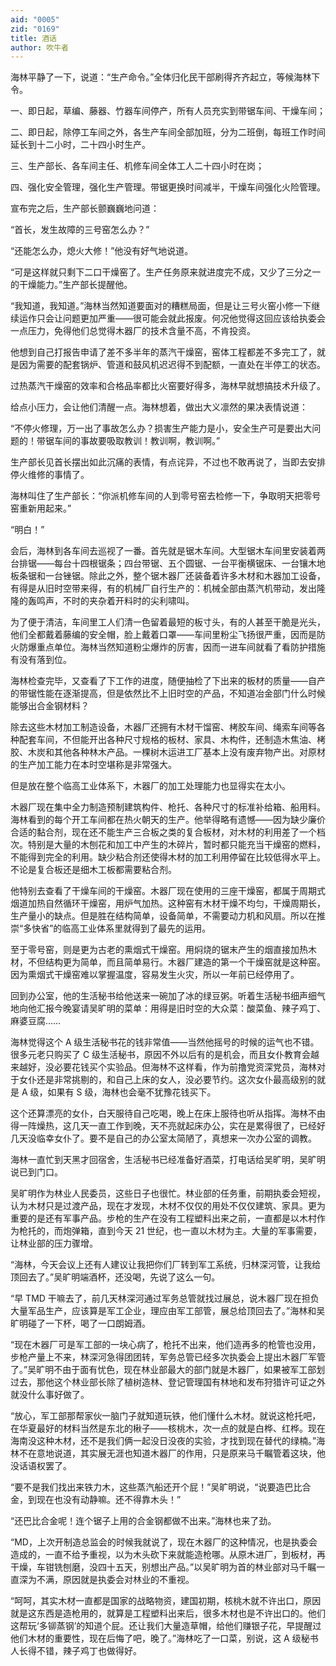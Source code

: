 ```yaml
---
aid: "0005"
zid: "0169"
title: 酒话
author: 吹牛者
---
```


海林平静了一下，说道：“生产命令。”全体归化民干部刷得齐齐起立，等候海林下令。

一、即日起，草编、藤器、竹器车间停产，所有人员充实到带锯车间、干燥车间；

二、即日起，除停工车间之外，各生产车间全部加班，分为二班倒，每班工作时间延长到十二小时，二十四小时生产。

三、生产部长、各车间主任、机修车间全体工人二十四小时在岗；

四、强化安全管理，强化生产管理。带锯更换时间减半，干燥车间强化火险管理。

宣布完之后，生产部长颤巍巍地问道：

“首长，发生故障的三号窑怎么办？”

“还能怎么办，熄火大修！”他没有好气地说道。

“可是这样就只剩下二口干燥窑了。生产任务原来就进度完不成，又少了三分之一的干燥能力。”生产部长提醒他。

“我知道，我知道。”海林当然知道要面对的糟糕局面，但是让三号火窑小修一下继续运作只会让问题更加严重——很可能会就此报废。何况他觉得这回应该给执委会一点压力，免得他们总觉得木器厂的技术含量不高，不肯投资。

他想到自己打报告申请了差不多半年的蒸汽干燥窑，窑体工程都差不多完工了，就是因为需要的配套锅炉、管道和鼓风机迟迟得不到配额，一直处在半停工的状态。

过热蒸汽干燥窑的效率和合格品率都比火窑要好得多，海林早就想搞技术升级了。

给点小压力，会让他们清醒一点。海林想着，做出大义凛然的果决表情说道：

“不停火修理，万一出了事故怎么办？损害生产能力是小，安全生产可是要出大问题的！带锯车间的事故要吸取教训！教训啊，教训啊。”

生产部长见首长摆出如此沉痛的表情，有点诧异，不过也不敢再说了，当即去安排停火维修的事情了。

海林叫住了生产部长：“你派机修车间的人到零号窑去检修一下，争取明天把零号窑重新用起来。”

“明白！”

会后，海林到各车间去巡视了一番。首先就是锯木车间。大型锯木车间里安装着两台排锯——每台十四根锯条；四台带锯、五个圆锯、一台平衡横锯床、一台镶木地板条锯和一台锉锯。除此之外，整个锯木器厂还装备着许多木材和木器加工设备，有得是从旧时空带来得，有的机械厂自行生产的：机械全部由蒸汽机带动，发出隆隆的轰鸣声，不时的夹杂着开料时的尖利啸叫。

为了便于清洁，车间里工人们清一色留着最短的板寸头，有的人甚至干脆是光头，他们全都戴着藤编的安全帽，脸上戴着口罩——车间里粉尘飞扬很严重，因而是防火防爆重点单位。海林当然知道粉尘爆炸的厉害，因而一进车间就看了看防护措施有没有落到位。

海林检查完毕，又查看了下工作的进度，随便抽检了下出来的板材的质量——自产的带锯性能在逐渐提高，但是依然比不上旧时空的产品，不知道冶金部门什么时候能够出合金钢材料？

除去这些木材加工制造设备，木器厂还拥有木材干馏窑、栲胶车间、绳索车间等各种配套车间，不但能开出各种尺寸规格的板材、家具、木构件，还制造木焦油、栲胶、木炭和其他各种林木产品。一棵树木运进工厂基本上没有废弃物产出。对原材的生产加工能力在本时空堪称是非常强大。

但是放在整个临高工业体系下，木器厂的加工处理能力也显得实在太小。

木器厂现在集中全力制造预制建筑构件、枪托、各种尺寸的标准补给箱、船用料。海林看到的每个开工车间都在热火朝天的生产。他举得略有遗憾——因为缺少廉价合适的黏合剂，现在还不能生产三合板之类的复合板材，对木材的利用差了一个档次。特别是大量的木刨花和加工中产生的木碎片，暂时都只能充当干燥窑的燃料，不能得到完全的利用。缺少粘合剂还使得木材的加工利用停留在比较低得水平上。不论是复合板还是细木工板都需要粘合剂。

他特别去查看了干燥车间的干燥窑。木器厂现在使用的三座干燥窑，都属于周期式烟道加热自然循环干燥窑，用炉气加热。这种窑有木材干燥不均匀，干燥周期长，生产量小的缺点。但是胜在结构简单，设备简单，不需要动力机和风扇。所以在推崇“多快省”的临高工业体系里就得到了最先的运用。

至于零号窑，则是更为古老的熏烟式干燥窑。用焖烧的锯末产生的烟直接加热木材，不但结构更为简单，而且简单易行。木器厂建造的第一个干燥窑就是这种窑。因为熏烟式干燥窑难以掌握温度，容易发生火灾，所以一年前已经停用了。

回到办公室，他的生活秘书给他送来一碗加了冰的绿豆粥。听着生活秘书细声细气地向他汇报今晚宴请吴旷明的菜单：用得是旧时空的大众菜：酸菜鱼、辣子鸡丁、麻婆豆腐……

海林觉得这个 A 级生活秘书花的钱非常值——当然他摇号的时候的运气也不错。很多元老只购买了 C 级生活秘书，原因不外以后有的是机会，而且女仆教育会越来越好，没必要花钱买个实验品。但海林不这样看，作为前撸党资深党员，海林对于女仆还是非常挑剔的，和自己上床的女人，没必要节约。这次女仆最高级别的就是 A 级，如果有 S 级，海林也会毫不犹豫花钱买下。

这个还算漂亮的女仆，白天服待自己吃喝，晚上在床上服待也听从指挥。海林不由得一阵燥热，这几天一直工作到晚，天不亮就起床办公，实在是累得很了，已经好几天没临幸女仆了。要不是自己的办公室太简陋了，真想来一次办公室的调教。

海林一直忙到天黑才回宿舍，生活秘书已经准备好酒菜，打电话给吴旷明，吴旷明说已到门口。

吴旷明作为林业人民委员，这些日子也很忙。林业部的任务重，前期执委会短视，认为木材只是过渡产品，现在才发现，木材不仅仅的用处不仅仅建筑、家具。更为重要的是还有军事产品。步枪的生产在没有工程塑料出来之前，一直都是以木村作为枪托的，而炮弹箱，直到今天 21 世纪，也一直以木材为主。大量的军事需要，让林业部的压力骤增。

“海林，今天会议上还有人建议让我把你们厂转到军工系统，归林深河管，让我给顶回去了。”吴旷明端酒杯，还没喝，先说了这么一句。

“早 TMD 干嘛去了，前几天林深河通过军务总管就找过展总，说木器厂现在担负大量军品生产，应该算是军工企业，理应由军工部管，展总给顶回去了。”海林和吴旷明碰了一下杯，喝了一口朗姆酒。

“现在木器厂可是军工部的一块心病了，枪托不出来，他们造再多的枪管也没用，步枪产量上不来，林深河急得团团转，军务总管已经多次执委会上提出木器厂军管了。”吴旷明不由于面有忧色，现在林业部最大的部门就是木器厂，如果被军工部划过去，那他这个林业部长除了植树造林、登记管理国有林地和发布狩猎许可证之外就没什么事好做了。

“放心，军工部那帮家伙一脑门子就知道玩铁，他们懂什么木材。就说这枪托吧，在华夏最好的材料当然是东北的楸子——核桃木，次一点的就是白桦、红桦。现在海南没这种木材，还不是我们俩一起没日没夜的实验，才找到现在替代的绿楠。”海林不在意地说道，其实展无涯也知道木器厂的作用，只是原来马千瞩管着这块，他没话语权罢了。

“要不是我们找出来铁力木，这些蒸汽船还开个屁！”吴旷明说，“说要造巴比合金，到现在也没有动静嘛。还不得靠木头！”

“还巴比合金呢！连个锯子上用的合金钢都做不出来。”海林也来了劲。

“MD，上次开制造总监会的时候我就说了，现在木器厂的这种情况，也是执委会造成的，一直不给予重视，以为木头砍下来就能造枪哪。从原木进厂，到板材，再干燥，车钳铣刨磨，没四十五天，别想出产品。”以吴旷明为首的林业部对马千瞩一直深为不满，原因就是执委会对林业的不重视。

“呵呵，其实木材一直都是国家的战略物资，建国初期，核桃木就不许出口，原因就是这东西是造枪用的，就算是工程塑料出来后，很多木材也是不许出口的。他们这帮玩‘多铆蒸钢’的知道个屁。还让我们大量造草帽，给他们赚银子花，早提醒过他们木材的重要性，现在后悔了吧，晚了。”海林吃了一口菜，别说，这 A 级秘书人长得不错，辣子鸡丁也做得好。
